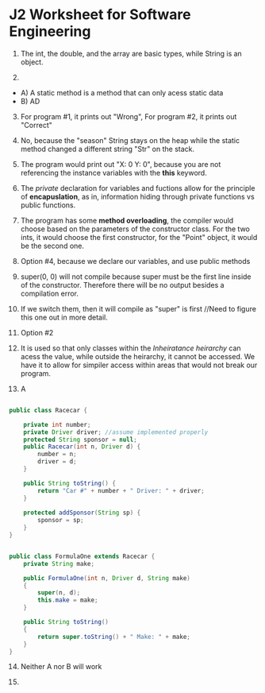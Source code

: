 # J2 Worksheet for Software Engineering
1) The int, the double, and the array are basic types, while String is an object.

2)
- A) A static method is a method that can only acess static data 
- B) AD

3) For program #1, it prints out "Wrong", For program #2, it prints out "Correct"
 
4) No, because the "season" String stays on the heap while the static method changed a different string "Str" on the stack.

5) The program would print out "X: 0 Y: 0", because you are not referencing the instance variables with the **this** keyword.

6) The *private* declaration for variables and fuctions allow for the principle of **encapuslation**, as in, information hiding through private functions vs public functions.

7) The program has some **method overloading**, the compiler would choose based on the parameters of the constructor class. For the two ints, it would choose the first constructor, for the "Point" object, it would be the second one.

8) Option #4, because we declare our variables, and use public methods

9) super(0, 0) will not compile because super must be the first line inside of the constructor. Therefore there will be no output besides a compilation error.

10) If we switch them, then it will compile as "super" is first //Need to figure this one out in more detail.

11) Option #2

12) It is used so that only classes within the *Inheiratance heirarchy* can acess the value, while outside the heirarchy, it cannot be accessed. We have it to allow for simpiler access within areas that would not break our program.

13) A

```java

public class Racecar {

    private int number; 
    private Driver driver; //assume implemented properly
    protected String sponsor = null;
    public Racecar(int n, Driver d) {
        number = n;
        driver = d;
    }

    public String toString() {
        return "Car #" + number + " Driver: " + driver;
    }
    
    protected addSponsor(String sp) {
        sponsor = sp;
    }
}
```

```java

public class FormulaOne extends Racecar {
    private String make;

    public FormulaOne(int n, Driver d, String make)
    {
        super(n, d);
        this.make = make;
    }

    public String toString()
    {
        return super.toString() + " Make: " + make;
    }
}

```
14) Neither A nor B will work

15) 
